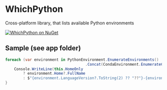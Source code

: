 # WhichPython
Cross-platform library, that lists available Python environments

[![WhichPython on NuGet](https://img.shields.io/nuget/v/WhichPython)](https://www.nuget.org/packages/WhichPython/)

## Sample (see app folder)

```csharp
foreach (var environment in PythonEnvironment.EnumerateEnvironments()
                                    .Concat(CondaEnvironment.EnumerateCondaEnvironments())) {
    Console.WriteLine(this.HomeOnly
        ? environment.Home?.FullName
        : $"{environment.LanguageVersion?.ToString(2) ?? "??"}-{environment.Architecture?.ToString() ?? "???"} @ {environment.Home}");
}
```
